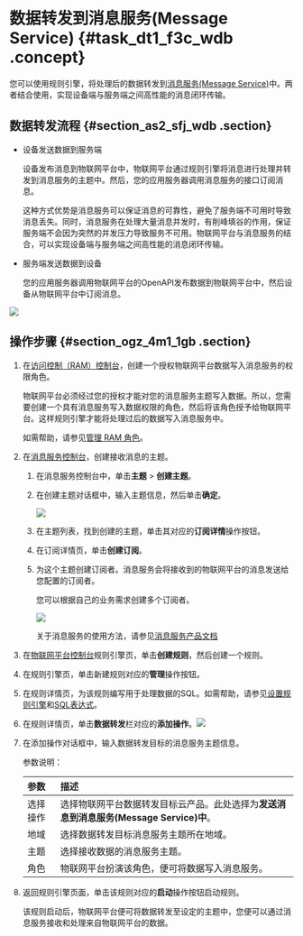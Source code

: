 # 数据转发到消息服务\(Message Service\) {#task_dt1_f3c_wdb .concept}

您可以使用规则引擎，将处理后的数据转发到[消息服务\(Message Service\)](https://www.alibabacloud.com/help/product/27412.htm)中。两者结合使用，实现设备端与服务端之间高性能的消息闭环传输。

## 数据转发流程 {#section_as2_sfj_wdb .section}

-   设备发送数据到服务端

    设备发布消息到物联网平台中，物联网平台通过规则引擎将消息进行处理并转发到消息服务的主题中。然后，您的应用服务器调用消息服务的接口订阅消息。

    这种方式优势是消息服务可以保证消息的可靠性，避免了服务端不可用时导致消息丢失。同时，消息服务在处理大量消息并发时，有削峰填谷的作用，保证服务端不会因为突然的并发压力导致服务不可用。物联网平台与消息服务的结合，可以实现设备端与服务端之间高性能的消息闭环传输。

-   服务端发送数据到设备

    您的应用服务器调用物联网平台的OpenAPI发布数据到物联网平台中，然后设备从物联网平台中订阅消息。


![](http://static-aliyun-doc.oss-cn-hangzhou.aliyuncs.com/assets/img/7548/15591875104797_zh-CN.png)

## 操作步骤 {#section_ogz_4m1_1gb .section}

1.  在[访问控制（RAM）控制台](https://ram.console.aliyun.com/)，创建一个授权物联网平台数据写入消息服务的权限角色。

    物联网平台必须经过您的授权才能对您的消息服务主题写入数据。所以，您需要创建一个具有消息服务写入数据权限的角色，然后将该角色授予给物联网平台。这样规则引擎才能将处理过后的数据写入消息服务中。

    如需帮助，请参见[管理 RAM 角色](https://www.alibabacloud.com/help/doc-detail/93691.htm)。

2.  在[消息服务控制台](https://mns.console.aliyun.com/)，创建接收消息的主题。
    1.  在消息服务控制台中，单击**主题** \> **创建主题**。
    2.  在创建主题对话框中，输入主题信息，然后单击**确定**。

        ![](http://static-aliyun-doc.oss-cn-hangzhou.aliyuncs.com/assets/img/7548/155918751033812_zh-CN.png)

    3.  在主题列表，找到创建的主题，单击其对应的**订阅详情**操作按钮。
    4.  在订阅详情页，单击**创建订阅**。
    5.  为这个主题创建订阅者。消息服务会将接收到的物联网平台的消息发送给您配置的订阅者。

        您可以根据自己的业务需求创建多个订阅者。

        ![](http://static-aliyun-doc.oss-cn-hangzhou.aliyuncs.com/assets/img/7548/155918751033815_zh-CN.png)

        关于消息服务的使用方法，请参见[消息服务产品文档](https://www.alibabacloud.com/help/product/27412.htm)

3.  在[物联网平台控制台](https://iot.console.aliyun.com/rule/)规则引擎页，单击**创建规则**，然后创建一个规则。
4.  在规则引擎页，单击新建规则对应的**管理**操作按钮。
5.  在规则详情页，为该规则编写用于处理数据的SQL。如需帮助，请参见[设置规则引擎](intl.zh-CN/用户指南/规则引擎/数据流转/设置数据流转规则.md#)和[SQL表达式](intl.zh-CN/用户指南/规则引擎/数据流转/SQL表达式.md#)。
6.  在规则详情页，单击**数据转发**栏对应的**添加操作**。![](http://static-aliyun-doc.oss-cn-hangzhou.aliyuncs.com/assets/img/7548/15591875103029_zh-CN.png)
7.  在添加操作对话框中，输入数据转发目标的消息服务主题信息。

    参数说明：

    |参数|描述|
    |:-|:-|
    |选择操作|选择物联网平台数据转发目标云产品。此处选择为**发送消息到消息服务\(Message Service\)中**。|
    |地域|选择数据转发目标消息服务主题所在地域。|
    |主题|选择接收数据的消息服务主题。|
    |角色|物联网平台扮演该角色，便可将数据写入消息服务。|

8.  返回规则引擎页面，单击该规则对应的**启动**操作按钮启动规则。

    该规则启动后，物联网平台便可将数据转发至设定的主题中，您便可以通过消息服务接收和处理来自物联网平台的数据。


